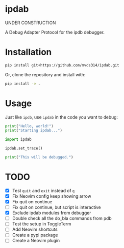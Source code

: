 # ipdab

UNDER CONSTRUCTION

A Debug Adapter Protocol for the ipdb debugger.

# Installation

```bash
pip install git+https://github.com/mvds314/ipdab.git
```

Or, clone the repository and install with:

```bash
pip install -e .
```

# Usage

Just like `ipdb`, use `ipdab` in the code you want to debug:

```python
print("Hello, world!")
print("Starting ipdab...")

import ipdab

ipdab.set_trace()

print("This will be debugged.")
```

# TODO

- [x] Test `quit` and `exit` instead of `q`
- [x] Fix Neovim config keep showing arrow
- [x] Fix quit on continue
- [ ] Fix quit on continue, but script is interactive
- [x] Exclude ipdab modules from debugger
- [ ] Double check all the do_bla commands from pdb
- [ ] Test the setup in ToggleTerm
- [ ] Add Neovim shortcuts
- [ ] Create a pypi package
- [ ] Create a Neovim plugin
